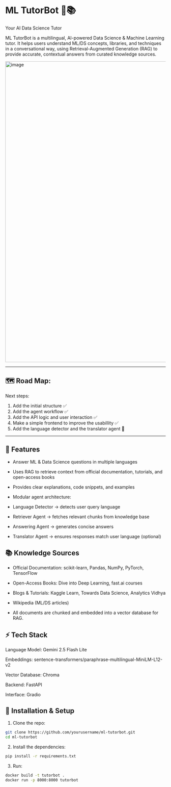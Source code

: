 # ML TutorBot 🤖📚
Your AI Data Science Tutor

ML TutorBot is a multilingual, AI-powered Data Science & Machine Learning tutor. It helps users understand ML/DS concepts, libraries, and techniques in a conversational way, using Retrieval-Augmented Generation (RAG) to provide accurate, contextual answers from curated knowledge sources.

<img width="1905" height="944" alt="image" src="https://github.com/user-attachments/assets/4f41c3c2-1de3-4305-bb18-d0ea4af1fee6" />

---

## 🗺️ Road Map:
Next steps:
1. Add the initial structure ✅
2. Add the agent workflow ✅
3. Add the API logic and user interaction ✅
4. Make a simple frontend to improve the usabillity ✅
5. Add the language detector and the translator agent 🔁

---

## 🔹 Features
  * Answer ML & Data Science questions in multiple languages

  * Uses RAG to retrieve context from official documentation, tutorials, and open-access books

  * Provides clear explanations, code snippets, and examples

  * Modular agent architecture:

  * Language Detector → detects user query language

  * Retriever Agent → fetches relevant chunks from knowledge base

  * Answering Agent → generates concise answers

  * Translator Agent → ensures responses match user language (optional)

## 📚 Knowledge Sources

  * Official Documentation: scikit-learn, Pandas, NumPy, PyTorch, TensorFlow

  * Open-Access Books: Dive into Deep Learning, fast.ai courses

  * Blogs & Tutorials: Kaggle Learn, Towards Data Science, Analytics Vidhya

  * Wikipedia (ML/DS articles)

  * All documents are chunked and embedded into a vector database for RAG.

## ⚡ Tech Stack

Language Model: Gemini 2.5 Flash Lite

Embeddings: sentence-transformers/paraphrase-multilingual-MiniLM-L12-v2

Vector Database: Chroma

Backend: FastAPI

Interface: Gradio 

## 🚀 Installation & Setup

1. Clone the repo:
  ```bash
  git clone https://github.com/yourusername/ml-tutorbot.git
  cd ml-tutorbot
  ```
2. Install the dependencies:
  ```bash
  pip install -r requirements.txt
  ```
3. Run:
  ```bash
  docker build -t tutorbot .
  docker run -p 8000:8000 tutorbot
  ```

